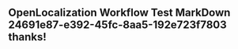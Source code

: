 <properties
ms.topic="hero-topic1"
ms.test1="hero-topic"
ms.test2="test"/>

## OpenLocalization Workflow Test MarkDown 24691e87-e392-45fc-8aa5-192e723f7803 thanks!
